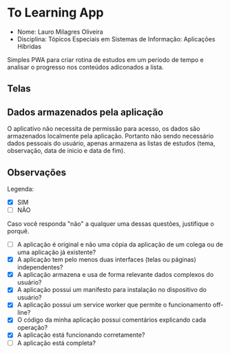 # **To Learning App**

- Nome: Lauro Milagres Oliveira
- Disciplina: Tópicos Especiais em Sistemas de Informação: Aplicações Híbridas

Simples PWA para criar rotina de estudos em um período de tempo e analisar o progresso nos conteúdos adiconados a lista.

## Telas

## Dados armazenados pela aplicação

O aplicativo não necessita de permissão para acesso, os dados são armazenados localmente pela aplicação.
Portanto não sendo necessário dados pessoais do usuário, apenas armazena as listas de estudos (tema, observação, data de inicio e data de fim).

## Observações

Legenda:
- [x] SIM
- [ ] NÃO

Caso você responda "não" a qualquer uma dessas questões, justifique o porquê.

- [ ] A aplicação é original e não uma cópia da aplicação de um colega ou de uma aplicação já existente?
- [x] A aplicação tem pelo menos duas interfaces (telas ou páginas) independentes?
- [x] A aplicação armazena e usa de forma relevante dados complexos do usuário?
- [x] A aplicação possui um manifesto para instalação no dispositivo do usuário?
- [x] A aplicação possui um service worker que permite o funcionamento off-line?
- [x] O código da minha aplicação possui comentários explicando cada operação?
- [x] A aplicação está funcionando corretamente?
- [ ] A aplicação está completa?